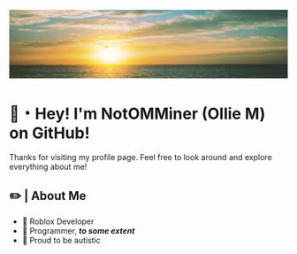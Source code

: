 ![Alt Text](https://github.com/NotOMMiner/NotOMMiner/blob/main/Banner.jpg?raw=true)

# 👋・Hey! I'm NotOMMiner (Ollie M) on GitHub!

Thanks for visiting my profile page. Feel free to look around and explore everything about me!

## ✏️ | About Me
- 🔨 Roblox Developer
- 🔨 Programmer, ***to some extent***
- 🧩 Proud to be autistic
